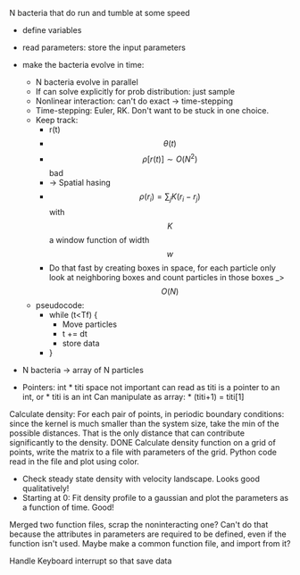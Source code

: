 
N bacteria that do run and tumble at some speed 
- define variables
- read parameters: store the input parameters
- make the bacteria evolve in time:
	- N bacteria evolve in parallel
	- If can solve explicitly for prob distribution: just sample
	- Nonlinear interaction: can't do exact -> time-stepping
	- Time-stepping: Euler, RK. Don't want to be stuck in one choice.
	- Keep track:
		- r(t)
		- $$\theta(t)$$
		- $$\rho[r(t)] \sim O(N^2)$$ bad
		- -> Spatial hasing
		- $$\rho(r_i)=\sum_j K(r_i-r_j)$$ with $$K$$ a window function of width $$w$$
		- Do that fast by creating boxes in space, for each particle only look at neighboring boxes and count particles in those boxes _> $$O(N)$$
	- pseudocode:
		- while (t<Tf) {
			- Move particles
			- t += dt
			- store data
		- }
 - N bacteria -> array of N particles

- Pointers:
int * titi
space not important
can read as titi is a pointer to an int, or * titi is an int
Can manipulate as array: * (titi+1) = titi[1]

Calculate density:
For each pair of points, in periodic boundary conditions: since the kernel is much smaller than the system size, take the min of the possible distances. That is the only distance that can contribute significantly to the density. DONE
Calculate density function on a grid of points, write the matrix to a file with parameters of the grid. Python code read in the file and plot using color.
- Check steady state density with velocity landscape. Looks good qualitatively!
- Starting at 0: Fit density profile to a gaussian and plot the parameters as a function of time. Good!

Merged two function files, scrap the noninteracting one? Can't do that because the attributes in parameters are required to be defined, even if the function isn't used. Maybe make a common function file, and import from it?

Handle Keyboard interrupt so that save data